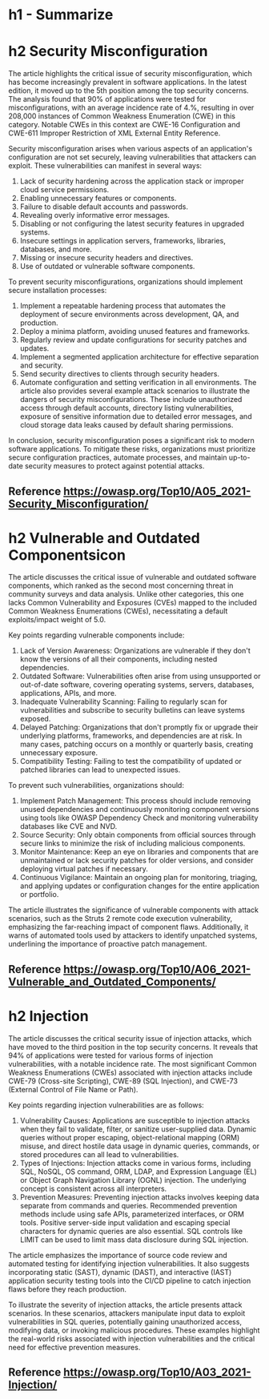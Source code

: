 # h1 - Summarize

# h2 Security Misconfiguration

The article highlights the critical issue of security misconfiguration, which has become increasingly prevalent in software applications. In the latest edition, it moved up to the 5th position among the top security concerns. The analysis found that 90% of applications were tested for misconfigurations, with an average incidence rate of 4.%, resulting in over 208,000 instances of Common Weakness Enumeration (CWE) in this category. Notable CWEs in this context are CWE-16 Configuration and CWE-611 Improper Restriction of XML External Entity Reference.

Security misconfiguration arises when various aspects of an application's configuration are not set securely, leaving vulnerabilities that attackers can exploit. These vulnerabilities can manifest in several ways:

1. Lack of security hardening across the application stack or improper cloud service permissions.
2. Enabling unnecessary features or components.
3. Failure to disable default accounts and passwords.
4. Revealing overly informative error messages.
5. Disabling or not configuring the latest security features in upgraded systems.
6. Insecure settings in application servers, frameworks, libraries, databases, and more.
7. Missing or insecure security headers and directives.
8. Use of outdated or vulnerable software components.

To prevent security misconfigurations, organizations should implement secure installation processes:
1. Implement a repeatable hardening process that automates the deployment of secure environments across development, QA, and production.
2. Deploy a minima platform, avoiding unused features and frameworks.
3. Regularly review and update configurations for security patches and updates.
4. Implement a segmented application architecture for effective separation and security.
4. Send security directives to clients through security headers.
5. Automate configuration and setting verification in all environments.
The article also provides several example attack scenarios to illustrate the dangers of security misconfigurations. These include unauthorized access through default accounts, directory listing vulnerabilities, exposure of sensitive information due to detailed error messages, and cloud storage data leaks caused by default sharing permissions.

In conclusion, security misconfiguration poses a significant risk to modern software applications. To mitigate these risks, organizations must prioritize secure configuration practices, automate processes, and maintain up-to-date security measures to protect against potential attacks.

## Reference https://owasp.org/Top10/A05_2021-Security_Misconfiguration/

# h2 Vulnerable and Outdated Componentsicon

The article discusses the critical issue of vulnerable and outdated software components, which ranked as the second most concerning threat in community surveys and data analysis. Unlike other categories, this one lacks Common Vulnerability and Exposures (CVEs) mapped to the included Common Weakness Enumerations (CWEs), necessitating a default exploits/impact weight of 5.0.

Key points regarding vulnerable components include:

1. Lack of Version Awareness: Organizations are vulnerable if they don't know the versions of all their components, including nested dependencies.
2. Outdated Software: Vulnerabilities often arise from using unsupported or out-of-date software, covering operating systems, servers, databases, applications, APIs, and more.
3. Inadequate Vulnerability Scanning: Failing to regularly scan for vulnerabilities and subscribe to security bulletins can leave systems exposed.
4. Delayed Patching: Organizations that don't promptly fix or upgrade their underlying platforms, frameworks, and dependencies are at risk. In many cases, patching occurs on a monthly or quarterly basis, creating unnecessary exposure.
5. Compatibility Testing: Failing to test the compatibility of updated or patched libraries can lead to unexpected issues.

To prevent such vulnerabilities, organizations should:

1. Implement Patch Management: This process should include removing unused dependencies and continuously monitoring component versions using tools like OWASP Dependency Check and monitoring vulnerability databases like CVE and NVD.
2. Source Security: Only obtain components from official sources through secure links to minimize the risk of including malicious components.
3. Monitor Maintenance: Keep an eye on libraries and components that are unmaintained or lack security patches for older versions, and consider deploying virtual patches if necessary.
4. Continuous Vigilance: Maintain an ongoing plan for monitoring, triaging, and applying updates or configuration changes for the entire application or portfolio.

The article illustrates the significance of vulnerable components with attack scenarios, such as the Struts 2 remote code execution vulnerability, emphasizing the far-reaching impact of component flaws. Additionally, it warns of automated tools used by attackers to identify unpatched systems, underlining the importance of proactive patch management.

## Reference https://owasp.org/Top10/A06_2021-Vulnerable_and_Outdated_Components/

# h2 Injection

The article discusses the critical security issue of injection attacks, which have moved to the third position in the top security concerns. It reveals that 94% of applications were tested for various forms of injection vulnerabilities, with a notable incidence rate. The most significant Common Weakness Enumerations (CWEs) associated with injection attacks include CWE-79 (Cross-site Scripting), CWE-89 (SQL Injection), and CWE-73 (External Control of File Name or Path).

Key points regarding injection vulnerabilities are as follows:

1. Vulnerability Causes: Applications are susceptible to injection attacks when they fail to validate, filter, or sanitize user-supplied data. Dynamic queries without proper escaping, object-relational mapping (ORM) misuse, and direct hostile data usage in dynamic queries, commands, or stored procedures can all lead to vulnerabilities.
2. Types of Injections: Injection attacks come in various forms, including SQL, NoSQL, OS command, ORM, LDAP, and Expression Language (EL) or Object Graph Navigation Library (OGNL) injection. The underlying concept is consistent across all interpreters.
3. Prevention Measures: Preventing injection attacks involves keeping data separate from commands and queries. Recommended prevention methods include using safe APIs, parameterized interfaces, or ORM tools. Positive server-side input validation and escaping special characters for dynamic queries are also essential. SQL controls like LIMIT can be used to limit mass data disclosure during SQL injection.

The article emphasizes the importance of source code review and automated testing for identifying injection vulnerabilities. It also suggests incorporating static (SAST), dynamic (DAST), and interactive (IAST) application security testing tools into the CI/CD pipeline to catch injection flaws before they reach production.

To illustrate the severity of injection attacks, the article presents attack scenarios. In these scenarios, attackers manipulate input data to exploit vulnerabilities in SQL queries, potentially gaining unauthorized access, modifying data, or invoking malicious procedures. These examples highlight the real-world risks associated with injection vulnerabilities and the critical need for effective prevention measures.

## Reference https://owasp.org/Top10/A03_2021-Injection/

